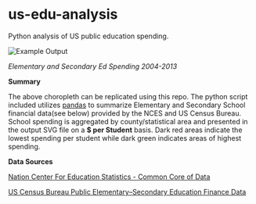 # us-edu-analysis
Python analysis of US public education spending. 


![Example Output](https://cloud.githubusercontent.com/assets/13774149/10270141/0d280094-6ab7-11e5-8a09-e0b03214a0cd.gif)

*Elementary and Secondary Ed Spending 2004-2013*

**Summary**

The above choropleth can be replicated using this repo.  The python script included utilizes [pandas](http://pandas.pydata.org/) to summarize Elementary and Secondary School financial data(see below) provided by the NCES and US Census Bureau.  School spending is aggregated by county/statistical area and presented in the output SVG file on a **$ per Student** basis.  Dark red areas indicate the lowest spending per student while dark green indicates areas of highest spending.

**Data Sources**


[Nation Center For Education Statistics - Common Core of Data](http://nces.ed.gov/ccd/f33agency.asp)

[US Census Bureau Public Elementary–Secondary Education Finance Data](http://www.census.gov/govs/school/)
